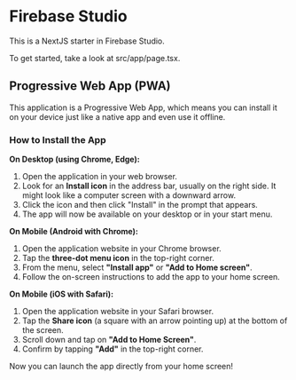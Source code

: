 # Firebase Studio

This is a NextJS starter in Firebase Studio.

To get started, take a look at src/app/page.tsx.

## Progressive Web App (PWA)

This application is a Progressive Web App, which means you can install it on your device just like a native app and even use it offline.

### How to Install the App

**On Desktop (using Chrome, Edge):**

1.  Open the application in your web browser.
2.  Look for an **Install icon** in the address bar, usually on the right side. It might look like a computer screen with a downward arrow.
3.  Click the icon and then click "Install" in the prompt that appears.
4.  The app will now be available on your desktop or in your start menu.

**On Mobile (Android with Chrome):**

1.  Open the application website in your Chrome browser.
2.  Tap the **three-dot menu icon** in the top-right corner.
3.  From the menu, select **"Install app"** or **"Add to Home screen"**.
4.  Follow the on-screen instructions to add the app to your home screen.

**On Mobile (iOS with Safari):**

1.  Open the application website in your Safari browser.
2.  Tap the **Share icon** (a square with an arrow pointing up) at the bottom of the screen.
3.  Scroll down and tap on **"Add to Home Screen"**.
4.  Confirm by tapping **"Add"** in the top-right corner.

Now you can launch the app directly from your home screen!
